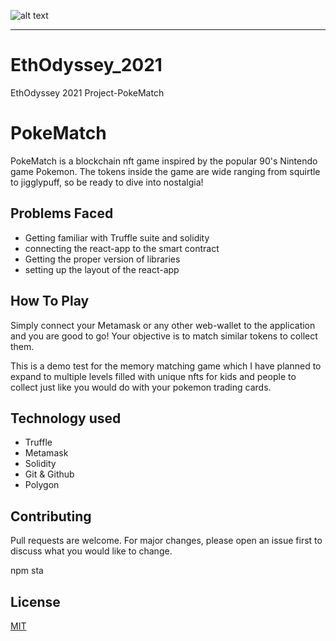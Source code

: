![alt text](:\Users\aryan\Documents\GitHub\EthOdyssey_2021\src\logo.png)

***

# EthOdyssey_2021
EthOdyssey 2021 Project-PokeMatch

# PokeMatch

PokeMatch is a blockchain nft game inspired by the popular 90's Nintendo game Pokemon.
The tokens inside the game are wide ranging from squirtle to jigglypuff, so be ready to dive into nostalgia!

## Problems Faced
* Getting familiar with Truffle suite and solidity
* connecting the react-app to the smart contract
* Getting the proper version of libraries 
* setting up the layout of the react-app

## How To Play

Simply connect your Metamask or any other web-wallet to the application and you are good to go!
Your objective is to match similar tokens to collect them.

This is a demo test for the memory matching game which I have planned to expand to multiple levels filled with unique nfts for kids and people to collect just like you would do with your pokemon trading cards.

## Technology used
* Truffle
* Metamask
* Solidity
* Git & Github
* Polygon

## Contributing
Pull requests are welcome. For major changes, please open an issue first to discuss what you would like to change.

npm sta

## License
[MIT](https://choosealicense.com/licenses/mit/)